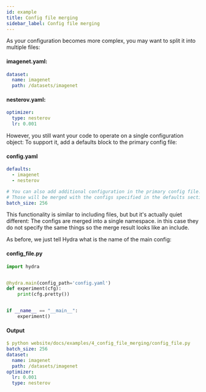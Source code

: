 ```yaml
---
id: example
title: Config file merging
sidebar_label: Config file merging
---
```

As your configuration becomes more complex, you may want to split it into multiple files:

#### imagenet.yaml:
```yaml
dataset:
  name: imagenet
  path: /datasets/imagenet
```
#### nesterov.yaml:
```yaml
optimizer:
  type: nesterov
  lr: 0.001
```

However, you still want your code to operate on a single configuration object:
To support it, add a defaults block to the primary config file:

#### config.yaml
```yaml
defaults:
  - imagenet
  - nesterov

# You can also add additional configuration in the primary config file.
# Those will be merged with the configs specified in the defaults section.
batch_size: 256
```
This functionality is similar to including files, but but it's actually quiet different:
The configs are merged into a single namespace. in this case they do not specify the same things so the
merge result looks like an include.

As before, we just tell Hydra what is the name of the main config:
#### config_file.py
```python
import hydra


@hydra.main(config_path='config.yaml')
def experiment(cfg):
    print(cfg.pretty())


if __name__ == "__main__":
    experiment()

```

#### Output
```yaml
$ python website/docs/examples/4_config_file_merging/config_file.py
batch_size: 256
dataset:
  name: imagenet
  path: /datasets/imagenet
optimizer:
  lr: 0.001
  type: nesterov
```